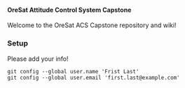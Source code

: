 #### OreSat Attitude Control System Capstone

Welcome to the OreSat ACS Capstone repository and wiki!

### Setup

Please add your info!

```console
git config --global user.name 'Frist Last'
git config --global user.email 'first.last@example.com'
```
